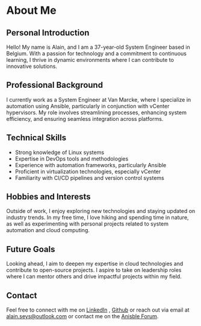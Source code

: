 # About Me

## Personal Introduction
Hello! My name is Alain, and I am a 37-year-old System Engineer based in Belgium. With a passion for technology and a commitment to continuous learning, I thrive in dynamic environments where I can contribute to innovative solutions.

## Professional Background
I currently work as a System Engineer at Van Marcke, where I specialize in automation using Ansible, particularly in conjunction with vCenter hypervisors. My role involves streamlining processes, enhancing system efficiency, and ensuring seamless integration across platforms.

## Technical Skills
- Strong knowledge of Linux systems
- Expertise in DevOps tools and methodologies
- Experience with automation frameworks, particularly Ansible
- Proficient in virtualization technologies, especially vCenter
- Familiarity with CI/CD pipelines and version control systems

## Hobbies and Interests
Outside of work, I enjoy exploring new technologies and staying updated on industry trends. In my free time, I love hiking and spending time in nature, as well as experimenting with personal projects related to system automation and cloud computing.

## Future Goals
Looking ahead, I aim to deepen my expertise in cloud technologies and contribute to open-source projects. I aspire to take on leadership roles where I can mentor others and drive impactful projects within my field.

## Contact
Feel free to connect with me on [LinkedIn](https://www.linkedin.com/in/alainseys/) , [Github](https://github.com/alainseys) or reach out via email at [alain.seys@outlook.com](mailto:alain.seys@outlook.com) or contact me on the [Anisble Forum](https://forum.ansible.com/badges/2/lid?username=alainseys).
